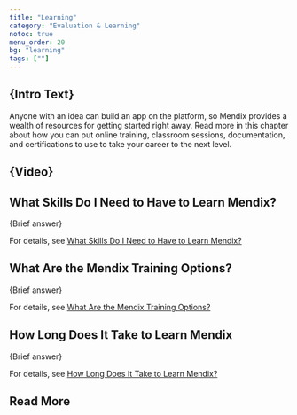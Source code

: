 ```yaml
---
title: "Learning"
category: "Evaluation & Learning"
notoc: true
menu_order: 20
bg: "learning"
tags: [""]
---
```


## {Intro Text}

Anyone with an idea can build an app on the platform, so Mendix provides a wealth of resources for getting started right away. Read more in this chapter about how you can put online training, classroom sessions, documentation, and  certifications to use to take your career to the next level.

## {Video}

## What Skills Do I Need to Have to Learn Mendix?

{Brief answer}

For details, see [What Skills Do I Need to Have to Learn Mendix?](skills-training#skills-needed)

## What Are the Mendix Training Options?

{Brief answer}

For details, see [What Are the Mendix Training Options?](skills-training#training-options)

## How Long Does It Take to Learn Mendix

{Brief answer}

For details, see [How Long Does It Take to Learn Mendix?](skills-training#how-long-to-learn)

## Read More
